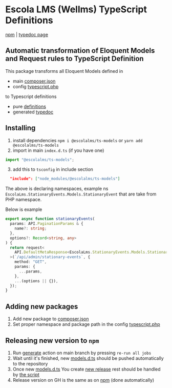 # Escola LMS (Wellms) TypeScript Definitions

[npm](https://www.npmjs.com/package/@escolalms/ts-models) | [typedoc page](https://escolalms.github.io/ts-models/)

## Automatic transformation of Eloquent Models and Request rules to TypeScript Definition

This package transforms all Eloquent Models defined in

- main [composer.json](https://github.com/EscolaLMS/ts-models/tree/main/composer.json)
- config [typescript.php](https://github.com/EscolaLMS/ts-models/tree/main/config/typescript.php)

to Typescript definitions

- pure [definitions](https://github.com/EscolaLMS/ts-models/tree/main/models.d.ts)
- generated [typedoc](https://escolalms.github.io/ts-models/)

## Installing

1. install dependencies `npm i @escolalms/ts-models` or `yarn add @escolalms/ts-models`
2. import in main `index.d.ts` (if you have one)

```js
import "@escolalms/ts-models";
```

3. add this to `tsconfig` in include section

```json
  "include": ["node_modules/@escolalms/ts-models"]
```

The above is declaring namespaces, example ns `EscolaLms.StationaryEvents.Models.StationaryEvent` that are take from PHP namespace.

Below is example

```ts
export async function stationaryEvents(
  params: API.PaginationParams & {
    name?: string;
  },
  options?: Record<string, any>
) {
  return request<
    API.DefaultMetaResponse<EscolaLms.StationaryEvents.Models.StationaryEvent>
  >(`/api/admin/stationary-events`, {
    method: "GET",
    params: {
      ...params,
    },
    ...(options || {}),
  });
}
```

## Adding new packages

1. Add new package to [composer.json](https://github.com/EscolaLMS/ts-models/tree/main/composer.json)
2. Set proper namespace and package path in the config [typescript.php](https://github.com/EscolaLMS/ts-models/tree/main/config/typescript.php)

## Releasing new version to `npm`

1. Run [generate](https://github.com/EscolaLMS/ts-models/actions/workflows/generate.yaml) action on main branch by pressing `re-run all jobs`
2. Wait until it's finished, new [models.d.ts](https://github.com/EscolaLMS/ts-models/tree/main/models.d.ts) should be pushed automatically to the repository
3. Once new [models.d.ts](models.d.ts) You create [new release](https://github.com/EscolaLMS/ts-models/releases/new) rest should be handled by [the script](.github/workflows/release.yaml)
4. Release version on GH is the same as on [npm](https://www.npmjs.com/package/@escolalms/ts-models) (done automatically)

